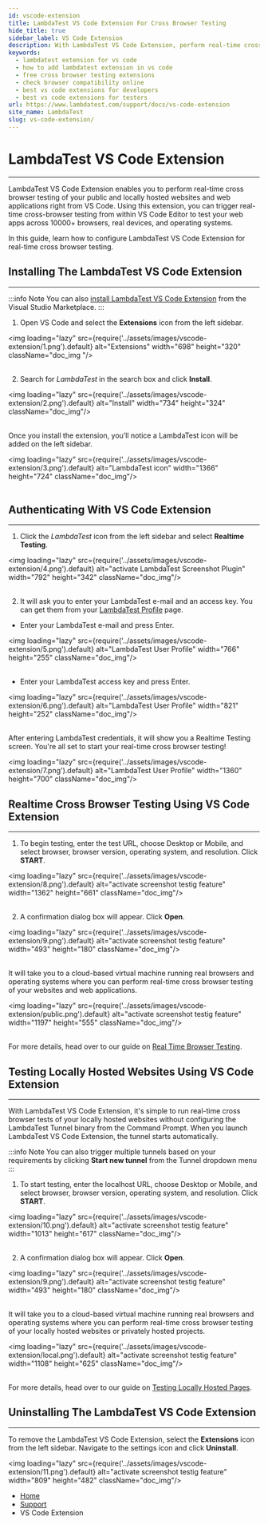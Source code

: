 ```yaml
---
id: vscode-extension
title: LambdaTest VS Code Extension For Cross Browser Testing
hide_title: true
sidebar_label: VS Code Extension
description: With LambdaTest VS Code Extension, perform real-time cross browser testing of your public and locally hosted web applications across 10000+ real, browsers, devices and OS combinations right from the VS Code Editor. 
keywords:
  - lambdatest extension for vs code
  - how to add lambdatest extension in vs code
  - free cross browser testing extensions
  - check browser compatibility online 
  - best vs code extensions for developers
  - best vs code extensions for testers
url: https://www.lambdatest.com/support/docs/vs-code-extension
site_name: LambdaTest
slug: vs-code-extension/
---
```


<script type="application/ld+json"
      dangerouslySetInnerHTML={{ __html: JSON.stringify({
       "@context": "https://schema.org",
        "@type": "BreadcrumbList",
        "itemListElement": [{
          "@type": "ListItem",
          "position": 1,
          "name": "LambdaTest",
          "item": "https://www.lambdatest.com"
        },{
          "@type": "ListItem",
          "position": 2,
          "name": "Support",
          "item": "https://www.lambdatest.com/support/docs/"
        },{
          "@type": "ListItem",
          "position": 3,
          "name": "WordPress Plugin",
          "item": "https://www.lambdatest.com/support/docs/vs-code-extension/"
        }]
      })
    }}
></script>

# LambdaTest VS Code Extension
---

LambdaTest VS Code Extension enables you to perform real-time cross browser testing of your public and locally hosted websites and web applications right from VS Code. Using this extension, you can trigger real-time cross-browser testing from within VS Code Editor to test your web apps across 10000+ browsers, real devices, and operating systems.

In this guide, learn how to configure LambdaTest VS Code Extension for real-time cross browser testing.

## Installing The LambdaTest VS Code Extension
---
:::info Note
You can also  <a href="https://marketplace.visualstudio.com/items?itemName=Lambdatest.LambdaTest-Cloud" >install LambdaTest VS Code Extension</a> from the Visual Studio Marketplace.
:::

1. Open VS Code and select the **Extensions** icon from the left sidebar.

<img loading="lazy" src={require('../assets/images/vscode-extension/1.png').default} alt="Extensions" width="698" height="320" className="doc_img "/><br/><br/>

2. Search for *LambdaTest* in the search box and click **Install**.

<img loading="lazy" src={require('../assets/images/vscode-extension/2.png').default} alt="Install" width="734" height="324" className="doc_img"/><br/><br/>

Once you install the extension, you’ll notice a LambdaTest icon will be added on the left sidebar.

<img loading="lazy" src={require('../assets/images/vscode-extension/3.png').default} alt="LambdaTest icon" width="1366" height="724" className="doc_img"/><br/><br/>

## Authenticating With VS Code Extension
---

1. Click the *LambdaTest* icon from the left sidebar and select **Realtime Testing**.

<img loading="lazy" src={require('../assets/images/vscode-extension/4.png').default} alt="activate LambdaTest Screenshot Plugin" width="792" height="342" className="doc_img"/><br/><br/>

2. It will ask you to enter your LambdaTest e-mail and an access key. You can get them from your [LambdaTest Profile](https://accounts.lambdatest.com/detail/profile) page.

* Enter your LambdaTest e-mail and press Enter.

<img loading="lazy" src={require('../assets/images/vscode-extension/5.png').default} alt="LambdaTest User Profile" width="766" height="255" className="doc_img"/><br/><br/>

* Enter your LambdaTest access key and press Enter.

<img loading="lazy" src={require('../assets/images/vscode-extension/6.png').default} alt="LambdaTest User Profile" width="821" height="252" className="doc_img"/><br/><br/>

After entering LambdaTest credentials, it will show you a Realtime Testing screen. You're all set to start your real-time cross browser testing!

<img loading="lazy" src={require('../assets/images/vscode-extension/7.png').default} alt="LambdaTest User Profile" width="1360" height="700" className="doc_img"/>

## Realtime Cross Browser Testing Using VS Code Extension
---

1. To begin testing, enter the test URL, choose Desktop or Mobile, and select browser, browser version, operating system, and resolution. Click **START**.

<img loading="lazy" src={require('../assets/images/vscode-extension/8.png').default} alt="activate screenshot testig feature" width="1362" height="661" className="doc_img"/><br/><br/>

2. A confirmation dialog box will appear. Click **Open**.

<img loading="lazy" src={require('../assets/images/vscode-extension/9.png').default} alt="activate screenshot testig feature" width="493" height="180" className="doc_img"/><br/><br/>

It will take you to a cloud-based virtual machine running real browsers and operating systems where you can perform real-time  cross browser testing of your websites and web applications. 

<img loading="lazy" src={require('../assets/images/vscode-extension/public.png').default} alt="activate screenshot testig feature" width="1197" height="555" className="doc_img"/><br/><br/>


For more details, head over to our guide on [Real Time Browser Testing](/support/docs/getting-started-with-desktop-browser-real-time-testing/).

## Testing Locally Hosted Websites Using VS Code Extension
---

With LambdaTest VS Code Extension, it's simple to run real-time cross browser tests of your locally hosted websites without configuring the LambdaTest Tunnel binary from the Command Prompt. When you launch LambdaTest VS Code Extension, the tunnel starts automatically. 

:::info Note
You can also trigger multiple tunnels based on your requirements by clicking **Start new tunnel** from the Tunnel dropdown menu
:::

1. To start testing, enter the localhost URL, choose Desktop or Mobile, and select browser, browser version, operating system, and resolution. Click **START**.

<img loading="lazy" src={require('../assets/images/vscode-extension/10.png').default} alt="activate screenshot testig feature" width="1013" height="617" className="doc_img"/><br/><br/>

2. A confirmation dialog box will appear. Click **Open**.

<img loading="lazy" src={require('../assets/images/vscode-extension/9.png').default} alt="activate screenshot testig feature" width="493" height="180" className="doc_img"/><br/><br/>

It will take you to a cloud-based virtual machine running real browsers and operating systems where you can perform real-time cross browser testing of your locally hosted websites or privately hosted projects.

<img loading="lazy" src={require('../assets/images/vscode-extension/local.png').default} alt="activate screenshot testig feature" width="1108" height="625" className="doc_img"/><br/><br/>


For more details, head over to our guide on [Testing Locally Hosted Pages](https://www.lambdatest.com/support/docs/testing-locally-hosted-pages/).

## Uninstalling The LambdaTest VS Code Extension
---

To remove the LambdaTest VS Code Extension, select the **Extensions** icon from the left sidebar. Navigate to the settings icon and click **Uninstall**.

<img loading="lazy" src={require('../assets/images/vscode-extension/11.png').default} alt="activate screenshot testig feature" width="809" height="482" className="doc_img"/>


<nav aria-label="breadcrumbs">
  <ul className="breadcrumbs">
    <li className="breadcrumbs__item">
      <a className="breadcrumbs__link" href="https://www.lambdatest.com">
        Home
      </a>
    </li>
    <li className="breadcrumbs__item">
      <a className="breadcrumbs__link" target="_self" href="https://www.lambdatest.com/support/docs/">
        Support
      </a>
    </li>
    <li className="breadcrumbs__item breadcrumbs__item--active">
      <span className="breadcrumbs__link">
        VS Code Extension
      </span>
    </li>
  </ul>
</nav>